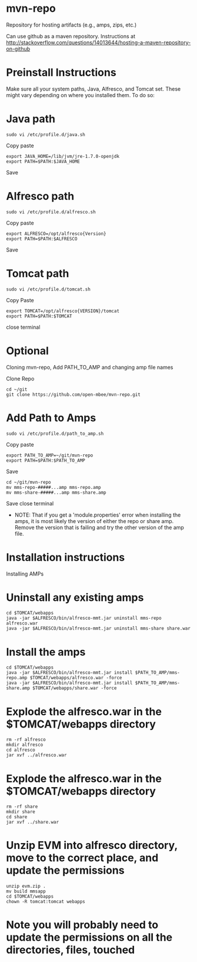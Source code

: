 mvn-repo
========

Repository for hosting artifacts (e.g., amps, zips, etc.)

Can use github as a maven repository. Instructions at http://stackoverflow.com/questions/14013644/hosting-a-maven-repository-on-github

Preinstall Instructions
=======================
Make sure all your system paths, Java, Alfresco, and Tomcat set. These might vary depending on where you installed them.
To do so:

# Java path    

    sudo vi /etc/profile.d/java.sh

Copy paste

    export JAVA_HOME=/lib/jvm/jre-1.7.0-openjdk
    export PATH=$PATH:$JAVA_HOME

Save

# Alfresco path

    sudo vi /etc/profile.d/alfresco.sh

Copy paste

    export ALFRESCO=/opt/alfresco{Version}
    export PATH=$PATH:$ALFRESCO

Save

# Tomcat path

    sudo vi /etc/profile.d/tomcat.sh

Copy Paste

    export TOMCAT=/opt/alfresco{VERSION}/tomcat
    export PATH=$PATH:$TOMCAT

close terminal

# Optional
Cloning mvn-repo, Add PATH_TO_AMP and changing amp file names

Clone Repo

    cd ~/git
    git clone https://github.com/open-mbee/mvn-repo.git

# Add Path to Amps

    sudo vi /etc/profile.d/path_to_amp.sh
Copy paste

    export PATH_TO_AMP=~/git/mvn-repo
    export PATH=$PATH:$PATH_TO_AMP

Save

    cd ~/git/mvn-repo
    mv mms-repo-#####...amp mms-repo.amp
    mv mms-share-#####...amp mms-share.amp


Save
close terminal

* NOTE: That if you get a 'module.properties' error when installing the amps, it is most likely the version of either the repo or share amp. Remove the version that is failing and try the other version of the amp file.


Installation instructions
=========================

Installing AMPs

# Uninstall any existing amps
    cd $TOMCAT/webapps
    java -jar $ALFRESCO/bin/alfresco-mmt.jar uninstall mms-repo alfresco.war
    java -jar $ALFRESCO/bin/alfresco-mmt.jar uninstall mms-share share.war
# Install the amps
    cd $TOMCAT/webapps
    java -jar $ALFRESCO/bin/alfresco-mmt.jar install $PATH_TO_AMP/mms-repo.amp $TOMCAT/webapps/alfresco.war -force
    java -jar $ALFRESCO/bin/alfresco-mmt.jar install $PATH_TO_AMP/mms-share.amp $TOMCAT/webapps/share.war -force
# Explode the alfresco.war in the $TOMCAT/webapps directory
    rm -rf alfresco
    mkdir alfresco
    cd alfresco
    jar xvf ../alfresco.war
# Explode the alfresco.war in the $TOMCAT/webapps directory
    rm -rf share
    mkdir share
    cd share
    jar xvf ../share.war
# Unzip EVM into alfresco directory, move to the correct place, and update the permissions
    unzip evm.zip .
    mv build mmsapp
    cd $TOMCAT/webapps
    chown -R tomcat:tomcat webapps
# Note you will probably need to update the permissions on all the directories, files, touched
